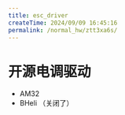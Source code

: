 ```yaml
---
title: esc_driver
createTime: 2024/09/09 16:45:16
permalink: /normal_hw/ztt3xa6s/
---
```



# 开源电调驱动

- AM32
- BHeli （关闭了）

